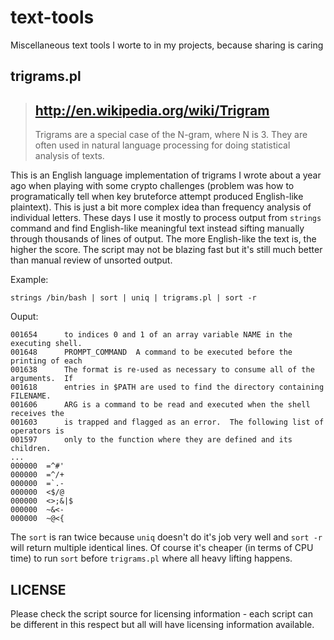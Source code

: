 text-tools
==========

Miscellaneous text tools I worte to in my projects, because sharing is caring

trigrams.pl
-----------

> ## http://en.wikipedia.org/wiki/Trigram
> Trigrams are a special case of the N-gram, where N is 3. They are often used in natural language processing for doing statistical analysis of texts. 


This is an English language implementation of trigrams I wrote about a year ago when playing with some crypto challenges (problem was how to programatically tell when key bruteforce attempt produced English-like plaintext). This is just a bit more complex idea than frequency analysis of individual letters.
These days I use it mostly to process output from <code>strings</code> command and find English-like meaningful text instead sifting manually through thousands of lines of output.
The more English-like the text is, the higher the score. The script may not be blazing fast but it's still much better than manual review of unsorted output.

Example:

	strings /bin/bash | sort | uniq | trigrams.pl | sort -r 

Ouput: 

	001654	    to indices 0 and 1 of an array variable NAME in the executing shell.
	001648	    PROMPT_COMMAND	A command to be executed before the printing of each
	001638	    The format is re-used as necessary to consume all of the arguments.  If
	001618	    entries in $PATH are used to find the directory containing FILENAME.
	001606	    ARG is a command to be read and executed when the shell receives the
	001603	    is trapped and flagged as an error.  The following list of operators is
	001597	    only to the function where they are defined and its children.
	...
	000000	=^#'
	000000	=^/+
	000000	=`.-
	000000	<$/@
	000000	<>;&|$
	000000	~&<-
	000000	~@<{

The <code>sort</code> is ran twice because <code>uniq</code> doesn't do it's job very well and <code>sort -r</code> will return multiple identical lines. Of course it's cheaper (in terms of CPU time) to run <code>sort</code> before <code>trigrams.pl</code> where all heavy lifting happens.

LICENSE
-------

Please check the script source for licensing information - each script can be different in this respect but all will have licensing information available.
